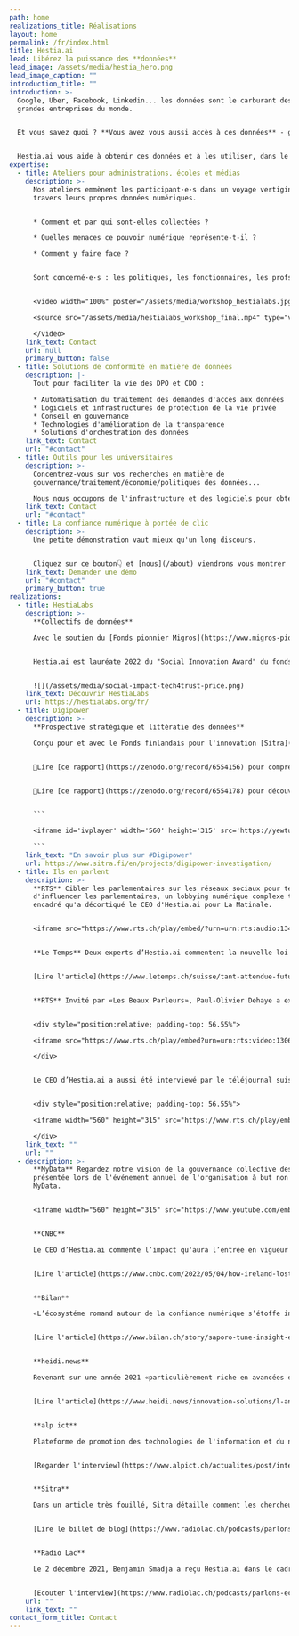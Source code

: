 ```yaml
---
path: home
realizations_title: Réalisations
layout: home
permalink: /fr/index.html
title: Hestia.ai
lead: Libérez la puissance des **données**
lead_image: /assets/media/hestia_hero.png
lead_image_caption: ""
introduction_title: ""
introduction: >-
  Google, Uber, Facebook, Linkedin... les données sont le carburant des plus
  grandes entreprises du monde.


  Et vous savez quoi ? **Vous avez vous aussi accès à ces données** - grâce au RGPD (UE) ou à la LPD (Suisse).


  Hestia.ai vous aide à obtenir ces données et à les utiliser, dans le respect de la vie privée.
expertise:
  - title: Ateliers pour administrations, écoles et médias
    description: >-
      Nos ateliers emmènent les participant·e·s dans un voyage vertigineux à
      travers leurs propres données numériques.


      * Comment et par qui sont-elles collectées ?

      * Quelles menaces ce pouvoir numérique représente-t-il ?

      * Comment y faire face ?


      Sont concerné·e·s : les politiques, les fonctionnaires, les profs, les élèves et les journalistes.


      <video width="100%" poster="/assets/media/workshop_hestialabs.jpg"  controls>

      <source src="/assets/media/hestialabs_workshop_final.mp4" type="video/mp4">

      </video>
    link_text: Contact
    url: null
    primary_button: false
  - title: Solutions de conformité en matière de données
    description: |-
      Tout pour faciliter la vie des DPO et CDO :

      * Automatisation du traitement des demandes d'accès aux données
      * Logiciels et infrastructures de protection de la vie privée
      * Conseil en gouvernance
      * Technologies d'amélioration de la transparence
      * Solutions d'orchestration des données
    link_text: Contact
    url: "#contact"
  - title: Outils pour les universitaires
    description: >-
      Concentrez-vous sur vos recherches en matière de
      gouvernance/traitement/économie/politiques des données...

      Nous nous occupons de l'infrastructure et des logiciels pour obtenir, sécuriser, traiter et visualiser les données dont vous avez besoin, dans le plus grand respect de ceux qui les produisent.
    link_text: Contact
    url: "#contact"
  - title: La confiance numérique à portée de clic
    description: >-
      Une petite démonstration vaut mieux qu'un long discours.


      Cliquez sur ce bouton👇 et [nous](/about) viendrons vous montrer de quoi nous sommes capables.
    link_text: Demander une démo
    url: "#contact"
    primary_button: true
realizations:
  - title: HestiaLabs
    description: >-
      **Collectifs de données**

      Avec le soutien du [Fonds pionnier Migros](https://www.migros-pionierfonds.ch/fr/pionniers/hestialabs), le projet [HestiaLabs](https://hestialabs.org/fr/) rend nos données exploitables à des fins de progrès social, via des collectifs "bottom-up" qui s'intéressent aux données de mobilité, aux travailleurs des plateformes, aux [utilisateurs d'applis de rencontre](https://dating-privacy.hestialabs.org/en/), à la littératie des données et à [l'économie de l'attention](https://eyeballs.hestialabs.org/en/).


      Hestia.ai est lauréate 2022 du "Social Innovation Award" du fonds Herbert & Audrey Rosenfield parmi les 12 entreprises sélectionnées pour participer au [programme Tech4Trust de la Trust Valley](https://trustvalley.swiss/tech4trust/).


      ![](/assets/media/social-impact-tech4trust-price.png)
    link_text: Découvrir HestiaLabs
    url: https://hestialabs.org/fr/
  - title: Digipower
    description: >-
      **Prospective stratégique et littératie des données**

      Conçu pour et avec le Fonds finlandais pour l'innovation [Sitra](https://www.sitra.fi/en/), l'enquête Digipower est un programme de littératie des données pour hauts fonctionnaires et dirigeants, basé sur l'analyse de leurs propres données. 


      📕Lire [ce rapport](https://zenodo.org/record/6554156) pour comprendre l'influence des données sur la distribution des pouvoirs économique et politique.


      📗Lire [ce rapport](https://zenodo.org/record/6554178) pour découvrir comment nous auditons l'économie numérique grâce à l'accès aux données personnelles.


      ```

      <iframe id='ivplayer' width='560' height='315' src='https://yewtu.be/embed/fOfEo9YKvBs?t=5' style='border:none;'></iframe>

      ```
    link_text: "En savoir plus sur #Digipower"
    url: https://www.sitra.fi/en/projects/digipower-investigation/
  - title: Ils en parlent
    description: >-
      **RTS** Cibler les parlementaires sur les réseaux sociaux pour tenter
      d'influencer les parlementaires, un lobbying numérique complexe très peu
      encadré qu'a décortiqué le CEO d'Hestia.ai pour La Matinale.


      <iframe src="https://www.rts.ch/play/embed/?urn=urn:rts:audio:13450657" width="392" height="250" frameborder="0" allowfullscreen="true" allow="fullscreen; encrypted-media" name="Le poids des lobbys et le micro-ciblage des politiques en Suisse"></iframe>


      **Le Temps** Deux experts d’Hestia.ai commentent la nouvelle loi suisse sur la protection des données et invitent les entreprises à réagir avant son entrée en vigueur le 1er septembre 2023.


      [Lire l'article](https://www.letemps.ch/suisse/tant-attendue-future-loi-protection-donnees-divise-experts)


      **RTS** Invité par «Les Beaux Parleurs», Paul-Olivier Dehaye a expliqué à Jonas Schneiter pourquoi la maitrise des données est «une nouvelle manière de faire de la politique» devant une Micheline Calmy-Rey déconcertée


      <div style="position:relative; padding-top: 56.55%">

      <iframe src="https://www.rts.ch/play/embed?urn=urn:rts:video:13060016&startTime=3465&subdivisions=false" allowfullscreen style="position:absolute;top:0;left:0;width:100%;height:100%;"></iframe>

      </div>


      Le CEO d’Hestia.ai a aussi été interviewé par le téléjournal suisse sur la liberté d’expression promise par Elon Musk suite à son annonce du rachat de Twitter.


      <div style="position:relative; padding-top: 56.55%">

      <iframe width="560" height="315" src="https://www.rts.ch/play/embed?urn=urn:rts:video:13064649&startTime=1260&subdivisions=false" allowfullscreen style="position:absolute;top:0;left:0;width:100%;height:100%;"></iframe>

      </div>
    link_text: ""
    url: ""
  - description: >-
      **MyData** Regardez notre vision de la gouvernance collective des données,
      présentée lors de l'événement annuel de l'organisation à but non lucratif
      MyData.


      <iframe width="560" height="315" src="https://www.youtube.com/embed/1TkDo3ZLMKU?start=1300" title="YouTube video player" frameborder="0" allow="clipboard-write; encrypted-media; gyroscope; picture-in-picture" allowfullscreen></iframe>


      **CNBC**

      Le CEO d’Hestia.ai commente l’impact qu'aura l’entrée en vigueur des Digital market act et Digital service act européens sur les relations entre l’Irelande et les géants du web.


      [Lire l'article](https://www.cnbc.com/2022/05/04/how-ireland-lost-its-chance-to-become-big-techs-super-regulator.html)


      **Bilan**

      «L’écosystéme romand autour de la confiance numérique s’étoffe indéniablement» écrit Bilan. Avec ses formations sur les données et leur monétisation, Hestia.ai en est l’une des figures de proue.


      [Lire l'article](https://www.bilan.ch/story/saporo-tune-insight-et-proddaft-primees-par-la-trust-valley-lemanique-792567715627)


      **heidi.news**

      Revenant sur une année 2021 «particulièrement riche en avancées en matière de protection de la vie privée numérique», heidi.news a interrogé le PDG d'Hestia.ai pour envisager une année 2022 qui sera «cruciale pour la préservation de la vie privée.» 


      [Lire l'article](https://www.heidi.news/innovation-solutions/l-annee-2022-sera-cruciale-pour-la-preservation-de-la-vie-privee)


      **alp ict**

      Plateforme de promotion des technologies de l'information et du numérique en Suisse occidentale, alp ict s'est intéressé aux activités d'Hestia.ai et d'HestiaLabs dans sa newsletter vidéo de novembre 2021.


      [Regarder l'interview](https://www.alpict.ch/actualites/post/interview-de-charles-foucault-dumas-hestialabs)


      **Sitra**

      Dans un article très fouillé, Sitra détaille comment les chercheurs d'Hestia.ai coachent les décideurs·euses participant à l'enquête Digipower à « prendre le contrôle de leur propre vie numérique. »


      [Lire le billet de blog](https://www.radiolac.ch/podcasts/parlons-economie-02122021-1422-143007/)


      **Radio Lac**

      Le 2 décembre 2021, Benjamin Smadja a reçu Hestia.ai dans le cadre de son émission Parlons économie, en partenariat avec la Chambre de commerce, d'industrie et des services de Genève.


      [Ecouter l'interview](https://www.radiolac.ch/podcasts/parlons-economie-02122021-1422-143007/)
    url: ""
    link_text: ""
contact_form_title: Contact
---
```

